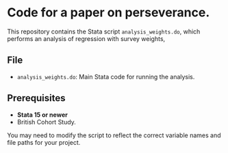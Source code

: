 # Code for a paper on perseverance. 

This repository contains the Stata script `analysis_weights.do`, which performs an analysis of regression with survey weights, 

## File

- `analysis_weights.do`: Main Stata code for running the analysis.

## Prerequisites

- **Stata 15 or newer**
- British Cohort Study.

You may need to modify the script to reflect the correct variable names and file paths for your project.
